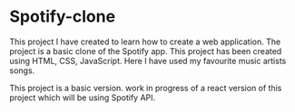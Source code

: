 # Spotify-clone
This project I have created to learn how to create a web application. The project is a basic clone of the Spotify app. This project has been created using HTML, CSS, JavaScript. Here I have used my favourite music artists songs.

This project is a basic version. work in progress of a react version of this project which will be using Spotify API.
